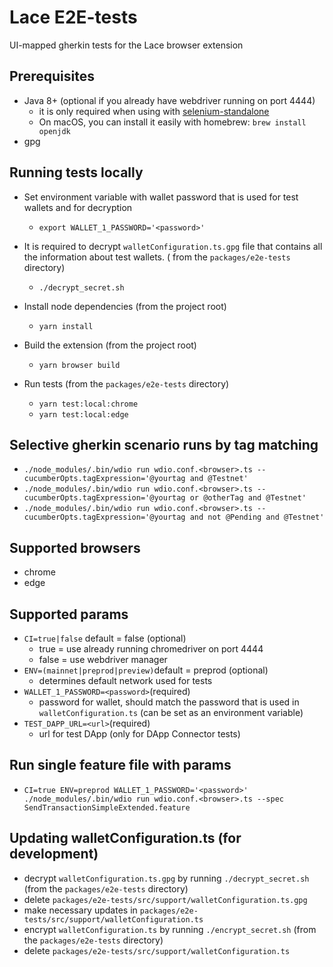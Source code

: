 # Lace E2E-tests

UI-mapped gherkin tests for the Lace browser extension

## Prerequisites

- Java 8+ (optional if you already have webdriver running on port 4444)
  - it is only required when using
    with [selenium-standalone](https://github.com/webdriverio/selenium-standalone/blob/main/docs/java-versions.md)
  - On macOS, you can install it easily with homebrew: `brew install openjdk`
- gpg

## Running tests locally

- Set environment variable with wallet password that is used for test wallets and for decryption

  - `export WALLET_1_PASSWORD='<password>'`

- It is required to decrypt `walletConfiguration.ts.gpg` file that contains all the information about test wallets. (
  from the `packages/e2e-tests` directory)

  - `./decrypt_secret.sh`

- Install node dependencies (from the project root)

  - `yarn install`

- Build the extension (from the project root)

  - `yarn browser build`

- Run tests (from the `packages/e2e-tests` directory)
  - `yarn test:local:chrome`
  - `yarn test:local:edge`

## Selective gherkin scenario runs by tag matching

- `./node_modules/.bin/wdio run wdio.conf.<browser>.ts --cucumberOpts.tagExpression='@yourtag and @Testnet'`
- `./node_modules/.bin/wdio run wdio.conf.<browser>.ts --cucumberOpts.tagExpression='@yourtag or @otherTag and @Testnet'`
- `./node_modules/.bin/wdio run wdio.conf.<browser>.ts --cucumberOpts.tagExpression='@yourtag and not @Pending and @Testnet'`

## Supported browsers

- chrome
- edge

## Supported params

- `CI=true|false` default = false (optional)
  - true = use already running chromedriver on port 4444
  - false = use webdriver manager
- `ENV=(mainnet|preprod|preview)`default = preprod (optional)
  - determines default network used for tests
- `WALLET_1_PASSWORD=<password>`(required)
  - password for wallet, should match the password that is used in `walletConfiguration.ts` (can be set as an
    environment variable)
- `TEST_DAPP_URL=<url>`(required)
  - url for test DApp (only for DApp Connector tests)

## Run single feature file with params

- `CI=true ENV=preprod WALLET_1_PASSWORD='<password>' ./node_modules/.bin/wdio run wdio.conf.<browser>.ts --spec SendTransactionSimpleExtended.feature`

## Updating walletConfiguration.ts (for development)

- decrypt `walletConfiguration.ts.gpg` by running `./decrypt_secret.sh` (from the `packages/e2e-tests` directory)
- delete `packages/e2e-tests/src/support/walletConfiguration.ts.gpg`
- make necessary updates in `packages/e2e-tests/src/support/walletConfiguration.ts`
- encrypt `walletConfiguration.ts` by running `./encrypt_secret.sh` (from the `packages/e2e-tests` directory)
- delete `packages/e2e-tests/src/support/walletConfiguration.ts`
